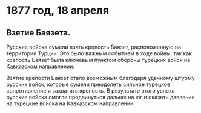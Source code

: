 # 1877 год, 18 апреля
## Взятие Баязета.
Русские войска сумели взять крепость Баязет, расположенную на территории Турции. Это было важным событием в ходе войны, так как крепость Баязет была ключевым пунктом обороны турецких войск на Кавказском направлении.

Взятие крепости Баязет стало возможным благодаря удачному штурму русских войск, которые сумели преодолеть сильное турецкое сопротивление и захватить крепость. В результате этого успеха русские войска смогли продвинуться дальше на юг и оказать давление на турецкие войска на Кавказском направлении.